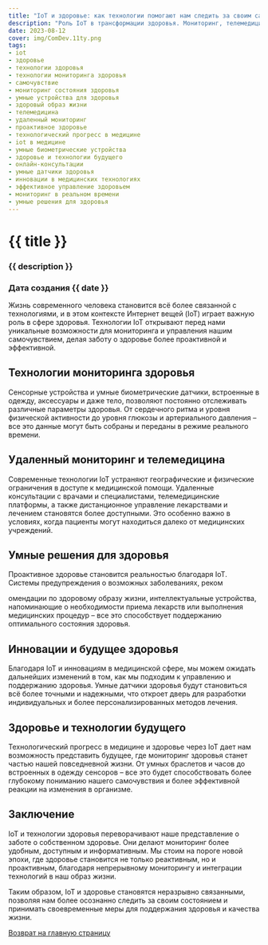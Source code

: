 ```yaml
---
title: "IoT и здоровье: как технологии помогают нам следить за своим самочувствием"
description: "Роль IoT в трансформации здоровья. Мониторинг, телемедицина и будущее здравоохранения через технологии."
date: 2023-08-12
cover: img/ComDev.11ty.png
tags:
- iot
- здоровье
- технологии здоровья
- технологии мониторинга здоровья
- самочувствие
- мониторинг состояния здоровья
- умные устройства для здоровья
- здоровый образ жизни
- телемедицина
- удаленный мониторинг
- проактивное здоровье
- технологический прогресс в медицине
- iot в медицине
- умные биометрические устройства
- здоровье и технологии будущего
- онлайн-консультации
- умные датчики здоровья
- инновации в медицинских технологиях
- эффективное управление здоровьем
- мониторинг в реальном времени
- умные решения для здоровья
---
```


# {{ title }}
### {{ description }}
### Дата создания {{ date }}

Жизнь современного человека становится всё более связанной с технологиями, и в этом контексте Интернет вещей (IoT) играет важную роль в сфере здоровья. Технологии IoT открывают перед нами уникальные возможности для мониторинга и управления нашим самочувствием, делая заботу о здоровье более проактивной и эффективной.

## Технологии мониторинга здоровья

Сенсорные устройства и умные биометрические датчики, встроенные в одежду, аксессуары и даже тело, позволяют постоянно отслеживать различные параметры здоровья. От сердечного ритма и уровня физической активности до уровня глюкозы и артериального давления – все это данные могут быть собраны и переданы в режиме реального времени.

## Удаленный мониторинг и телемедицина

Современные технологии IoT устраняют географические и физические ограничения в доступе к медицинской помощи. Удаленные консультации с врачами и специалистами, телемедицинские платформы, а также дистанционное управление лекарствами и лечением становятся более доступными. Это особенно важно в условиях, когда пациенты могут находиться далеко от медицинских учреждений.

## Умные решения для здоровья

Проактивное здоровье становится реальностью благодаря IoT. Системы предупреждения о возможных заболеваниях, реком

омендации по здоровому образу жизни, интеллектуальные устройства, напоминающие о необходимости приема лекарств или выполнения медицинских процедур – все это способствует поддержанию оптимального состояния здоровья.

## Инновации и будущее здоровья

Благодаря IoT и инновациям в медицинской сфере, мы можем ожидать дальнейших изменений в том, как мы подходим к управлению и поддержанию здоровья. Умные датчики здоровья будут становиться всё более точными и надежными, что откроет дверь для разработки индивидуальных и более персонализированных методов лечения.

## Здоровье и технологии будущего

Технологический прогресс в медицине и здоровье через IoT дает нам возможность представить будущее, где мониторинг здоровья станет частью нашей повседневной жизни. От умных браслетов и часов до встроенных в одежду сенсоров – все это будет способствовать более глубокому пониманию нашего самочувствия и более эффективной реакции на изменения в организме.

## Заключение

IoT и технологии здоровья переворачивают наше представление о заботе о собственном здоровье. Они делают мониторинг более удобным, доступным и информативным. Мы стоим на пороге новой эпохи, где здоровье становится не только реактивным, но и проактивным, благодаря непрерывному мониторингу и интеграции технологий в наш образ жизни.

Таким образом, IoT и здоровье становятся неразрывно связанными, позволяя нам более осознанно следить за своим состоянием и принимать своевременные меры для поддержания здоровья и качества жизни.

[Возврат на главную страницу](/)